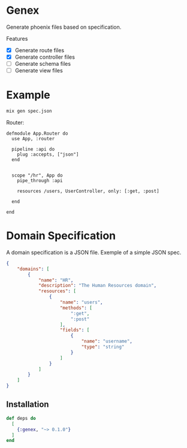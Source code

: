 # Genex

Generate phoenix files based on specification.

Features

- [x] Generate route files
- [x] Generate controller files
- [ ] Generate schema files
- [ ] Generate view files

# Example

```sh
mix gen spec.json
```

Router:

```
defmodule App.Router do
  use App, :router

  pipeline :api do
    plug :accepts, ["json"]
  end


  scope "/hr", App do
    pipe_through :api
  
    resources /users, UserController, only: [:get, :post]
  
  end

end
```

# Domain Specification

A domain specification is a JSON file. Exemple of a simple JSON spec.

```json
{
    "domains": [
        {
            "name": "HR",
            "description": "The Human Resources domain",
            "resources": [
                {
                    "name": "users",
                    "methods": [
                        ":get",
                        ":post"
                    ],
                    "fields": [
                        {
                            "name": "username",
                            "type": "string"
                        }
                    ]
                }
            ]
        }
    ]
}
```


## Installation

```elixir
def deps do
  [
    {:genex, "~> 0.1.0"}
  ]
end
```

